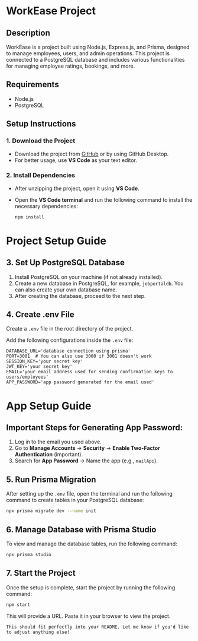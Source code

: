 # WorkEase Project

## Description

WorkEase is a project built using Node.js, Express.js, and Prisma, designed to manage employees, users, and admin operations. This project is connected to a PostgreSQL database and includes various functionalities for managing employee ratings, bookings, and more.

## Requirements

- Node.js
- PostgreSQL

## Setup Instructions

### 1. Download the Project

- Download the project from [GitHub](https://github.com/anaswara-r-babu/WorkEase/) or by using GitHub Desktop.
- For better usage, use **VS Code** as your text editor.

### 2. Install Dependencies

- After unzipping the project, open it using **VS Code**.
- Open the **VS Code terminal** and run the following command to install the necessary dependencies:

  ```bash
  npm install


# Project Setup Guide

## 3. Set Up PostgreSQL Database

1. Install PostgreSQL on your machine (if not already installed).
2. Create a new database in PostgreSQL, for example, `jobportaldb`. You can also create your own database name.
3. After creating the database, proceed to the next step.

## 4. Create .env File

Create a `.env` file in the root directory of the project.

Add the following configurations inside the `.env` file:

```env
DATABASE_URL='database connection using prisma'
PORT=3001  # You can also use 3000 if 3001 doesn't work
SESSION_KEY='your secret key'
JWT_KEY='your secret key'
EMAIL='your email address used for sending confirmation keys to users/employees'
APP_PASSWORD='app password generated for the email used'
```
# App Setup Guide

## Important Steps for Generating App Password:

1. Log in to the email you used above.
2. Go to **Manage Accounts** → **Security** → **Enable Two-Factor Authentication** (important).
3. Search for **App Password** → Name the app (e.g., `mailApi`).

## 5. Run Prisma Migration

After setting up the `.env` file, open the terminal and run the following command to create tables in your PostgreSQL database:

```bash
npx prisma migrate dev --name init
```

## 6. Manage Database with Prisma Studio

To view and manage the database tables, run the following command:

```bash
npx prisma studio
```

## 7. Start the Project

Once the setup is complete, start the project by running the following command:

```bash
npm start
```

This will provide a URL. Paste it in your browser to view the project.

```vbnet
This should fit perfectly into your README. Let me know if you'd like to adjust anything else!
```



